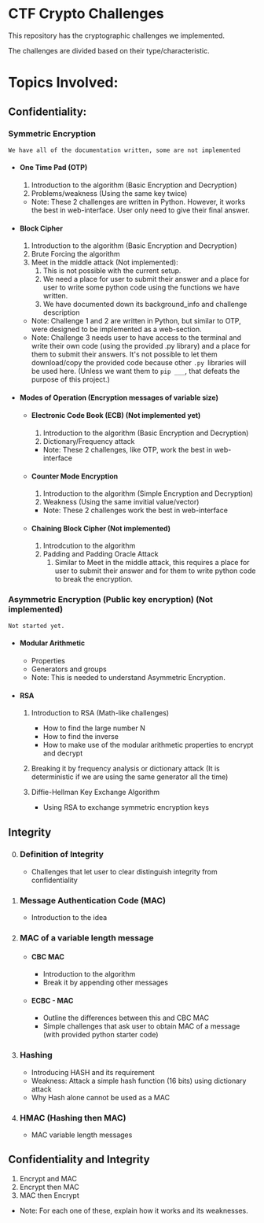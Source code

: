 # CTF Crypto Challenges

This repository has the cryptographic challenges we implemented.

The challenges are divided based on their type/characteristic.

# Topics Involved:

## Confidentiality:

### Symmetric Encryption 
    We have all of the documentation written, some are not implemented
- #### One Time Pad (OTP)
  1. Introduction to the algorithm (Basic Encryption and Decryption)
  2. Problems/weakness (Using the same key twice)
  - Note: These 2 challenges are written in Python. However, it works the best in web-interface. User only need to give their final answer.

- #### Block Cipher
  1. Introduction to the algorithm (Basic Encryption and Decryption)
  2. Brute Forcing the algorithm
  3. Meet in the middle attack (Not implemented):
     1. This is not possible with the current setup.
     2. We need a place for user to submit their answer and a place for user to write some python code using the functions we have written.
     3. We have documented down its background_info and challenge description
  - Note: Challenge 1 and 2 are written in Python, but similar to OTP, were designed to be implemented as a web-section.
  - Note: Challenge 3 needs user to have access to the terminal and write their own code (using the provided .py library) and a place for them to submit their answers. It's not possible to let them download/copy the provided code because other `.py `libraries will be used here. (Unless we want them to `pip ___`, that defeats the purpose of this project.)

- #### Modes of Operation (Encryption messages of variable size)
  - #### Electronic Code Book (ECB) (Not implemented yet)
    1. Introduction to the algorithm (Basic Encryption and Decryption)
    2. Dictionary/Frequency attack
    - Note: These 2 challenges, like OTP, work the best in web-interface

  - #### Counter Mode Encryption
    1. Introduction to the algorithm (Simple Encryption and Decryption)
    2. Weakness (Using the same invitial value/vector)
    - Note: These 2 challenges work the best in web-interface

  - #### Chaining Block Cipher (Not implemented)
    1. Introdcution to the algorithm
    2. Padding and Padding Oracle Attack
        1. Similar to Meet in the middle attack, this requires a place for user to submit their answer and for them to write python code to break the encryption.
    
### Asymmetric Encryption (Public key encryption) (Not implemented)
    Not started yet.

- #### Modular Arithmetic
  - Properties
  - Generators and groups
  - Note: This is needed to understand Asymmetric Encryption.

- #### RSA
  1. Introduction to RSA (Math-like challenges)
     - How to find the large number N
     - How to find the inverse
     - How to make use of the modular arithmetic properties to encrypt and decrypt
  2. Breaking it by frequency analysis or dictionary attack (It is deterministic if we are using the same generator all the time)

  3. Diffie-Hellman Key Exchange Algorithm
     - Using RSA to exchange symmetric encryption keys


## Integrity
  0. ### Definition of Integrity
     - Challenges that let user to clear distinguish integrity from confidentiality  

  1. ### Message Authentication Code (MAC)
     - Introduction to the idea
  
  2. ### MAC of a variable length message
     - #### CBC MAC
       - Introduction to the algorithm
       - Break it by appending other messages

     - #### ECBC - MAC
       - Outline the differences between this and CBC MAC
       - Simple challenges that ask user to obtain MAC of a message (with provided python starter code)
  
  3. ### Hashing
      - Introducing HASH and its requirement
      - Weakness: Attack a simple hash function (16 bits) using dictionary attack
      - Why Hash alone cannot be used as a MAC

  4. ### HMAC (Hashing then MAC)
     - MAC variable length messages


## Confidentiality and Integrity
  1. Encrypt and MAC
  2. Encrypt then MAC
  3. MAC then Encrypt
  - Note: For each one of these, explain how it works and its weaknesses. 